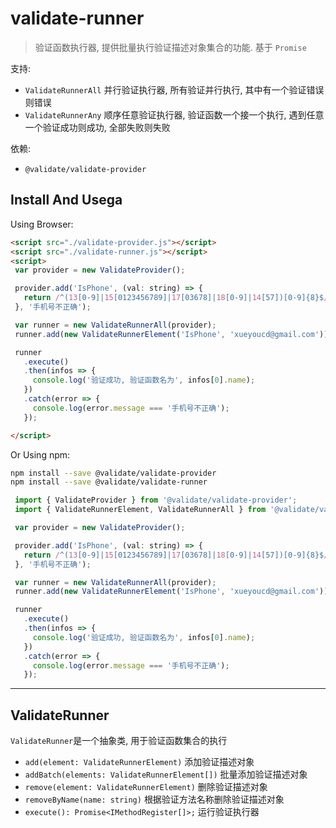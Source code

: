 # validate-runner

> 验证函数执行器, 提供批量执行验证描述对象集合的功能. 基于 `Promise`

支持:

 - `ValidateRunnerAll` 并行验证执行器, 所有验证并行执行, 其中有一个验证错误则错误
 - `ValidateRunnerAny` 顺序任意验证执行器, 验证函数一个接一个执行, 遇到任意一个验证成功则成功, 全部失败则失败

依赖:

  - `@validate/validate-provider`

 ## Install And Usega

 Using Browser:

 ```html
 <script src="./validate-provider.js"></script>
 <script src="./validate-runner.js"></script>
 <script>
  var provider = new ValidateProvider();

  provider.add('IsPhone', (val: string) => { 
    return /^(13[0-9]|15[0123456789]|17[03678]|18[0-9]|14[57])[0-9]{8}$/.test(val); 
  }, '手机号不正确');

  var runner = new ValidateRunnerAll(provider);
  runner.add(new ValidateRunnerElement('IsPhone', 'xueyoucd@gmail.com'));

  runner
    .execute()
    .then(infos => {
      console.log('验证成功, 验证函数名为', infos[0].name);
    })
    .catch(error => {
      console.log(error.message === '手机号不正确');
    });

 </script>
 ```

 Or Using npm:

 ```sh
 npm install --save @validate/validate-provider
 npm install --save @validate/validate-runner
 ```

 ```js
  import { ValidateProvider } from '@validate/validate-provider';
  import { ValidateRunnerElement, ValidateRunnerAll } from '@validate/validate-provider';

  var provider = new ValidateProvider();

  provider.add('IsPhone', (val: string) => { 
    return /^(13[0-9]|15[0123456789]|17[03678]|18[0-9]|14[57])[0-9]{8}$/.test(val); 
  }, '手机号不正确');

  var runner = new ValidateRunnerAll(provider);
  runner.add(new ValidateRunnerElement('IsPhone', 'xueyoucd@gmail.com'));

  runner
    .execute()
    .then(infos => {
      console.log('验证成功, 验证函数名为', infos[0].name);
    })
    .catch(error => {
      console.log(error.message === '手机号不正确');
    });
 ```

 -----

 ## ValidateRunner

 `ValidateRunner`是一个抽象类, 用于验证函数集合的执行

- `add(element: ValidateRunnerElement)` 添加验证描述对象
- `addBatch(elements: ValidateRunnerElement[])` 批量添加验证描述对象
- `remove(element: ValidateRunnerElement)`  删除验证描述对象
- `removeByName(name: string)`  根据验证方法名称删除验证描述对象
- `execute(): Promise<IMethodRegister[]>;`  运行验证执行器